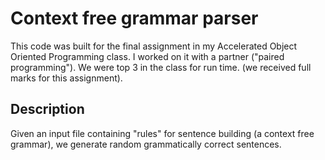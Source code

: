 # Context free grammar parser
This code was built for the final assignment in my Accelerated Object Oriented Programming class. I worked on it with a partner ("paired programming"). We were top 3 in the class for run time. (we received full marks for this assignment).

## Description
Given an input file containing "rules" for sentence building (a context free grammar), we generate random grammatically correct sentences.
